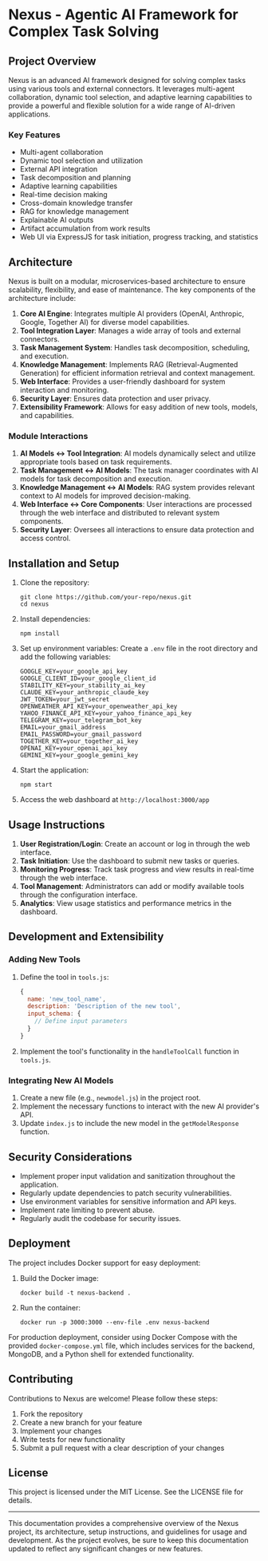 # Nexus - Agentic AI Framework for Complex Task Solving

## Project Overview

Nexus is an advanced AI framework designed for solving complex tasks using various tools and
external connectors. It leverages multi-agent collaboration, dynamic tool selection, and adaptive
learning capabilities to provide a powerful and flexible solution for a wide range of AI-driven
applications.

### Key Features

-   Multi-agent collaboration
-   Dynamic tool selection and utilization
-   External API integration
-   Task decomposition and planning
-   Adaptive learning capabilities
-   Real-time decision making
-   Cross-domain knowledge transfer
-   RAG for knowledge management
-   Explainable AI outputs
-   Artifact accumulation from work results
-   Web UI via ExpressJS for task initiation, progress tracking, and statistics

## Architecture

Nexus is built on a modular, microservices-based architecture to ensure scalability, flexibility,
and ease of maintenance. The key components of the architecture include:

1. **Core AI Engine**: Integrates multiple AI providers (OpenAI, Anthropic, Google, Together AI) for
   diverse model capabilities.
2. **Tool Integration Layer**: Manages a wide array of tools and external connectors.
3. **Task Management System**: Handles task decomposition, scheduling, and execution.
4. **Knowledge Management**: Implements RAG (Retrieval-Augmented Generation) for efficient
   information retrieval and context management.
5. **Web Interface**: Provides a user-friendly dashboard for system interaction and monitoring.
6. **Security Layer**: Ensures data protection and user privacy.
7. **Extensibility Framework**: Allows for easy addition of new tools, models, and capabilities.

### Module Interactions

1. **AI Models <-> Tool Integration**: AI models dynamically select and utilize appropriate tools
   based on task requirements.
2. **Task Management <-> AI Models**: The task manager coordinates with AI models for task
   decomposition and execution.
3. **Knowledge Management <-> AI Models**: RAG system provides relevant context to AI models for
   improved decision-making.
4. **Web Interface <-> Core Components**: User interactions are processed through the web interface
   and distributed to relevant system components.
5. **Security Layer**: Oversees all interactions to ensure data protection and access control.

## Installation and Setup

1. Clone the repository:

    ```
    git clone https://github.com/your-repo/nexus.git
    cd nexus
    ```

2. Install dependencies:

    ```
    npm install
    ```

3. Set up environment variables: Create a `.env` file in the root directory and add the following
   variables:

    ```
    GOOGLE_KEY=your_google_api_key
    GOOGLE_CLIENT_ID=your_google_client_id
    STABILITY_KEY=your_stability_ai_key
    CLAUDE_KEY=your_anthropic_claude_key
    JWT_TOKEN=your_jwt_secret
    OPENWEATHER_API_KEY=your_openweather_api_key
    YAHOO_FINANCE_API_KEY=your_yahoo_finance_api_key
    TELEGRAM_KEY=your_telegram_bot_key
    EMAIL=your_gmail_address
    EMAIL_PASSWORD=your_gmail_password
    TOGETHER_KEY=your_together_ai_key
    OPENAI_KEY=your_openai_api_key
    GEMINI_KEY=your_google_gemini_key
    ```

4. Start the application:

    ```
    npm start
    ```

5. Access the web dashboard at `http://localhost:3000/app`

## Usage Instructions

1. **User Registration/Login**: Create an account or log in through the web interface.
2. **Task Initiation**: Use the dashboard to submit new tasks or queries.
3. **Monitoring Progress**: Track task progress and view results in real-time through the web
   interface.
4. **Tool Management**: Administrators can add or modify available tools through the configuration
   interface.
5. **Analytics**: View usage statistics and performance metrics in the dashboard.

## Development and Extensibility

### Adding New Tools

1. Define the tool in `tools.js`:

    ```javascript
    {
      name: 'new_tool_name',
      description: 'Description of the new tool',
      input_schema: {
        // Define input parameters
      }
    }
    ```

2. Implement the tool's functionality in the `handleToolCall` function in `tools.js`.

### Integrating New AI Models

1. Create a new file (e.g., `newmodel.js`) in the project root.
2. Implement the necessary functions to interact with the new AI provider's API.
3. Update `index.js` to include the new model in the `getModelResponse` function.

## Security Considerations

-   Implement proper input validation and sanitization throughout the application.
-   Regularly update dependencies to patch security vulnerabilities.
-   Use environment variables for sensitive information and API keys.
-   Implement rate limiting to prevent abuse.
-   Regularly audit the codebase for security issues.

## Deployment

The project includes Docker support for easy deployment:

1. Build the Docker image:

    ```
    docker build -t nexus-backend .
    ```

2. Run the container:
    ```
    docker run -p 3000:3000 --env-file .env nexus-backend
    ```

For production deployment, consider using Docker Compose with the provided `docker-compose.yml`
file, which includes services for the backend, MongoDB, and a Python shell for extended
functionality.

## Contributing

Contributions to Nexus are welcome! Please follow these steps:

1. Fork the repository
2. Create a new branch for your feature
3. Implement your changes
4. Write tests for new functionality
5. Submit a pull request with a clear description of your changes

## License

This project is licensed under the MIT License. See the LICENSE file for details.

---

This documentation provides a comprehensive overview of the Nexus project, its architecture, setup
instructions, and guidelines for usage and development. As the project evolves, be sure to keep this
documentation updated to reflect any significant changes or new features.
